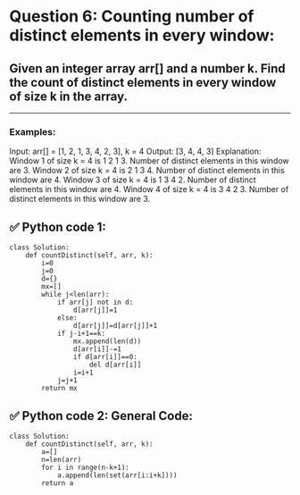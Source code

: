# Question 6: Counting number of distinct elements in every window:

## **Given an integer array arr[] and a number k. Find the count of distinct elements in every window of size k in the array.**

---

### Examples:
Input: arr[] = [1, 2, 1, 3, 4, 2, 3], k = 4
Output:  [3, 4, 4, 3]
Explanation: Window 1 of size k = 4 is 1 2 1 3. Number of distinct elements in this window are 3. 
Window 2 of size k = 4 is 2 1 3 4. Number of distinct elements in this window are 4.
Window 3 of size k = 4 is 1 3 4 2. Number of distinct elements in this window are 4.
Window 4 of size k = 4 is 3 4 2 3. Number of distinct elements in this window are 3.

## ✅ Python code 1:

```
class Solution:
    def countDistinct(self, arr, k):
        i=0
        j=0
        d={}
        mx=[]
        while j<len(arr):
            if arr[j] not in d:
                d[arr[j]]=1
            else:
                d[arr[j]]=d[arr[j]]+1
            if j-i+1==k:
                mx.append(len(d))
                d[arr[i]]-=1
                if d[arr[i]]==0:
                    del d[arr[i]]
                i=i+1
            j=j+1
        return mx
 ``` 

## ✅ Python code 2: General Code:

```
class Solution:
    def countDistinct(self, arr, k):
        a=[]
        n=len(arr)
        for i in range(n-k+1):
            a.append(len(set(arr[i:i+k])))
        return a   
```
